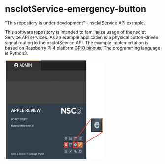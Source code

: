 # nscIotService-emergency-button
"This repository is under development" - nscIotService API example.

This software repository is intended to familiarize usage of the nscIot Service API services. As an example application is a physical button-driven signal routing to the nscIotService API. The example implementation is based on Raspberry Pi 4 platform [GPIO pinouts](https://www.raspberrypi.org/documentation/usage/gpio/). The programming language is Python3. 

<img src="https://github.com/NSION/nscIotService-docker/blob/main/pictures/how-to-iotkey.png" width="324" height="324">
